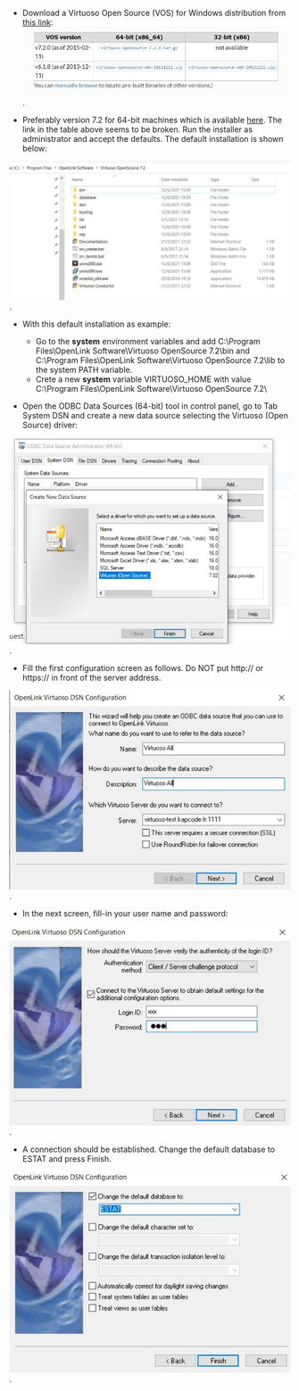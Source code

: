 
* Download a Virtuoso Open Source (VOS) for Windows distribution from [this link](http://vos.openlinksw.com/owiki/wiki/VOS/VOSBuild#Building%20for%20Windows):
![Virtuoso setup](Virtuoso_setup.JPG). 

* Preferably version 7.2 for 64-bit machines which is available [here](https://sourceforge.net/projects/virtuoso/files/latest/download). The link in the table above seems to be broken. Run the installer as administrator and accept the defaults. The default installation is shown below:

![Virtuoso setup2](Virtuoso_setup2.JPG). 

* With this default installation as example:
    *  Go to the **system** environment variables and add C:\Program Files\OpenLink Software\Virtuoso OpenSource 7.2\bin and C:\Program Files\OpenLink Software\Virtuoso OpenSource 7.2\lib to the system PATH variable.
    *  Crete a new **system** variable VIRTUOSO_HOME with value C:\Program Files\OpenLink Software\Virtuoso OpenSource 7.2\

* Open the ODBC Data Sources (64-bit) tool in control panel, go to Tab System DSN and create a new data source selecting the Virtuoso (Open Source) driver:

![Virtuoso setup3](Virtuoso_setup3.JPG). 
 
* Fill the first configuration screen as follows. Do NOT put http:// or https:// in front of the server address.

![Virtuoso setup4](Virtuoso_setup4.JPG). 

* In the next screen, fill-in your user name and password:

![Virtuoso setup5](Virtuoso_setup5.JPG). 

* A connection should be established. Change the default database to ESTAT and press Finish.

![Virtuoso setup6](Virtuoso_setup6.JPG). 






